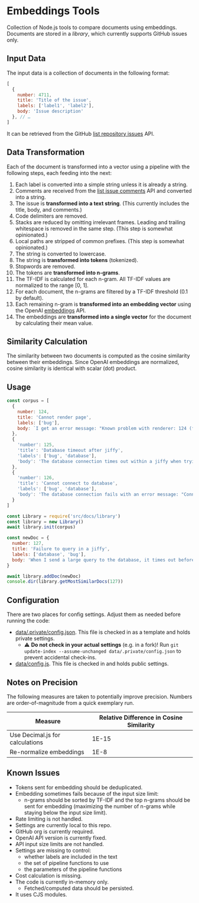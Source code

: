 # Embeddings Tools

Collection of Node.js tools to compare documents using embeddings.
Documents are stored in a _library_, which currently supports GitHub issues only.

## Input Data

The input data is a collection of documents in the following format:
```js
[
  {
    number: 4711,
    title: 'Title of the issue',
    labels: ['label1', 'label2'],
    body: 'Issue description'
  }, // …
]
```

It can be retrieved from the GitHub [list repository issues](https://docs.github.com/en/rest/issues/issues#list-repository-issues) API.

## Data Transformation

Each of the document is transformed into a vector using a pipeline with the following steps, each feeding into the next:

1. Each label is converted into a simple string unless it is already a string.
2. Comments are received from the [list issue comments](https://docs.github.com/en/rest/issues/comments#list-issue-comments) API and converted into a string.
3. The issue is **transformed into a text string**. (This currently includes the title, body, and comments.)
4. Code delimiters are removed.
5. Stacks are reduced by omitting irrelevant frames. Leading and trailing whitespace is removed in the same step. (This step is somewhat opinionated.)
6. Local paths are stripped of common prefixes. (This step is somewhat opinionated.)
7. The string is converted to lowercase.
8. The string is **transformed into tokens** (tokenized).
9. Stopwords are removed.
10. The tokens are **transformed into n-grams**.
11. The TF-IDF is calculated for each n-gram. All TF-IDF values are normalized to the range [0, 1].
12. For each document, the n-grams are filtered by a TF-IDF threshold (0.1 by default).
13. Each remaining n-gram is **transformed into an embedding vector** using the OpenAI [embeddings](https://platform.openai.com/docs/api-reference/embeddings) API.
14. The embeddings are **transformed into a single vector** for the document by calculating their mean value.

## Similarity Calculation

The similarity between two documents is computed as the cosine similarity between their embeddings.
Since OpenAI embeddings are normalized, cosine similarity is identical with scalar (dot) product.

## Usage

```js
const corpus = [
  {
    number: 124,
    title: 'Cannot render page',
    labels: ['bug'],
    body: `I get an error message: "Known problem with renderer: 124 (failed to reconcile)". It may be related to the reconcile process.`
  },
  {
    'number': 125,
    'title': 'Database timeout after jiffy',
    'labels': ['bug', 'database'],
    'body': 'The database connection times out within a jiffy when trying to query large datasets. It seems related to the connection pool limit.'
  },
  {
    'number': 126,
    'title': 'Cannot connect to database',
    'labels': ['bug', 'database'],
    'body': 'The database connection fails with an error message: "Connection refused". It may be related to the connection string.'
  }
]

const Library = require('src/docs/library')
const library = new Library()
await library.init(corpus)

const newDoc = {
  number: 127,
  title: 'Failure to query in a jiffy',
  labels: ['database', 'bug'],
  body: 'When I send a large query to the database, it times out before a jiffy has passed. Is there a connection pool limit?'
}

await library.addDoc(newDoc)
console.dir(library.getMostSimilarDocs(127))
```

## Configuration

There are two places for config settings. Adjust them as needed before running the code:

- [data/.private/config.json](data/.private/config.json). This file is checked in as a template and holds private settings.
  - ⚠️ **Do not check in your actual settings** (e.g. in a fork)! Run `git update-index --assume-unchanged data/.private/config.json` to prevent accidental check-ins.
- [data/config.js](data/config.js). This file is checked in and holds public settings.

## Notes on Precision

The following measures are taken to potentially improve precision. Numbers are order-of-magnitude from a quick exemplary run.

| Measure                         | Relative Difference in Cosine Similarity |
|---------------------------------|------------------------------------------|
| Use Decimal.js for calculations | 1E-15                                    |
| Re-normalize embeddings         | 1E-8                                     |


## Known Issues

- Tokens sent for embedding should be deduplicated.
- Embedding sometimes fails because of the input size limit:
  - n-grams should be sorted by TF-IDF and the top n-grams should be sent for embedding
    (maximizing the number of n-grams while staying below the input size limit).
- Rate limiting is not handled.
- Settings are currently local to this repo.
- GitHub org is currently required.
- OpenAI API version is currently fixed.
- API input size limits are not handled.
- Settings are missing to control:
  - whether labels are included in the text
  - the set of pipeline functions to use
  - the parameters of the pipeline functions
- Cost calculation is missing.
- The code is currently in-memory only.
  - Fetched/computed data should be persisted.
- It uses CJS modules.

